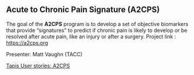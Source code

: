 ## Acute to Chronic Pain Signature (A2CPS)

The goal of the **A2CPS** program is to develop a set of objective biomarkers that provide “signatures” to predict if chronic pain is likely to develop or be resolved after acute pain, like an injury or after a surgery.
Project link : https://a2cps.org

Presenter: Matt Vaughn (TACC)

[Tapis User stories: A2CPS](https://drive.google.com/file/d/1JigFM396-3e5ae57NcYlLsKmfyBjhSm7/view?usp=sharing)